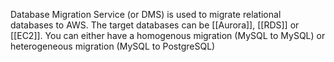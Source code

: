 Database Migration Service (or DMS) is used to migrate relational databases to AWS. The target databases can be [[Aurora]], [[RDS]] or [[EC2]]. You can either have a homogenous migration (MySQL to MySQL) or heterogeneous migration (MySQL to PostgreSQL)